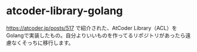 # atcoder-library-golang
https://atcoder.jp/posts/517 で紹介された、AtCoder Library（ACL）をGolangで実装したもの。自分よりいいものを作ってるリポジトリがあったら遠慮なくそっちに移行します。
